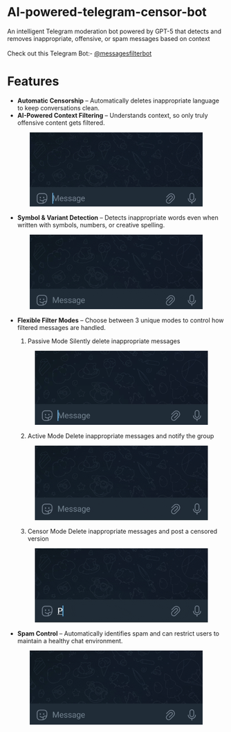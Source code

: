 # AI-powered-telegram-censor-bot
An intelligent Telegram moderation bot powered by GPT-5 that detects and removes inappropriate, offensive, or spam messages based on context
<br><br>
Check out this Telegram Bot:- [@messagesfilterbot](https://t.me/messagesfilterbot)

# Features
- **Automatic Censorship** – Automatically deletes inappropriate language to keep conversations clean.
- **AI-Powered Context Filtering** – Understands context, so only truly offensive content gets filtered.

<p align="center">
  <img src="img/context.gif" alt="context gif" width="400px"/>
</p>

- **Symbol & Variant Detection** – Detects inappropriate words even when written with symbols, numbers, or creative spelling.

<p align="center">
  <img src="img/symbol.gif" alt="symbol gif" width="400px"/>
</p>

- **Flexible Filter Modes** – Choose between 3 unique modes to control how filtered messages are handled.
  1. Passive Mode
    Silently delete inappropriate messages
    <p align="center">
        <img src="img/passive.gif" alt="passive gif" width="400px"/>
    </p>
    
  2. Active Mode
    Delete inappropriate messages and notify the group
    <p align="center">
        <img src="img/active.gif" alt="active gif" width="400px"/>
    </p>
    
  3. Censor Mode
    Delete inappropriate messages and post a censored version
    <p align="center">
        <img src="img/censor.gif" alt="censor gif" width="400px"/>
    </p>
    
- **Spam Control** – Automatically identifies spam and can restrict users to maintain a healthy chat environment.

<p align="center">
  <img src="img/spam.gif" alt="spam gif" width="400px"/>
</p>

